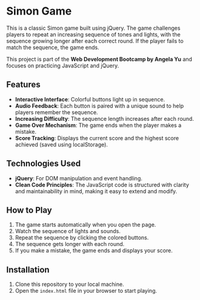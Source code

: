 # Simon Game

This is a classic Simon game built using jQuery. The game challenges players to repeat an increasing sequence of tones and lights, with the sequence growing longer after each correct round. If the player fails to match the sequence, the game ends.

This project is part of the **Web Development Bootcamp by Angela Yu** and focuses on practicing JavaScript and jQuery.

## Features

- **Interactive Interface**: Colorful buttons light up in sequence.
- **Audio Feedback**: Each button is paired with a unique sound to help players remember the sequence.
- **Increasing Difficulty**: The sequence length increases after each round.
- **Game Over Mechanism**: The game ends when the player makes a mistake.
- **Score Tracking**: Displays the current score and the highest score achieved (saved using localStorage).

## Technologies Used

- **jQuery**: For DOM manipulation and event handling.
- **Clean Code Principles**: The JavaScript code is structured with clarity and maintainability in mind, making it easy to extend and modify.

## How to Play

1. The game starts automatically when you open the page.
2. Watch the sequence of lights and sounds.
3. Repeat the sequence by clicking the colored buttons.
4. The sequence gets longer with each round.
5. If you make a mistake, the game ends and displays your score.

## Installation

1. Clone this repository to your local machine.
2. Open the `index.html` file in your browser to start playing.
